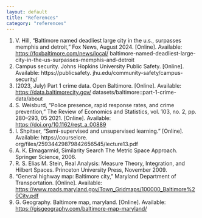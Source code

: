```yaml
---
layout: default
title: "References"
category: "references"
---
```


1. V. Hill, “Baltimore named deadliest large city in the u.s., surpasses memphis and detroit,” Fox News, August 2024. [Online]. Available: https://foxbaltimore.com/news/local/ baltimore-named-deadliest-large-city-in-the-us-surpasses-memphis-and-detroit
2. Campus security. Johns Hopkins University Public Safety. [Online]. Available: https://publicsafety. jhu.edu/community-safety/campus-security/
3. (2023, July) Part 1 crime data. Open Baltimore. [Online]. Available: https://data.baltimorecity.gov/ datasets/baltimore::part-1-crime-data/about
4. S. Weisburd, “Police presence, rapid response rates, and crime prevention,” The Review of Economics and Statistics, vol. 103, no. 2, pp. 280–293, 05 2021. [Online]. Available: https://doi.org/10.1162/rest_a_00889
5. I. Shpitser, “Semi-supervised and unsupervised learning.” [Online]. Available: https://courselore. org/files/25934429879842656545/lecture13.pdf
6. A. K. Elmagarmid, Similarity Search The Metric Space Approach. Springer Science, 2006.
7. R. S. Elias M. Stein, Real Analysis: Measure Theory, Integration, and Hilbert Spaces. Princeton University
Press, November 2009.
8. “General highway map: Baltimore city,” Maryland Department of Transportation. [Online]. Available:
https://www.roads.maryland.gov/Town_Gridmaps/100000_Baltimore%20City.pdf
9. G. Geography. Baltimore map, maryland. [Online]. Available: https://gisgeography.com/baltimore-map-maryland/